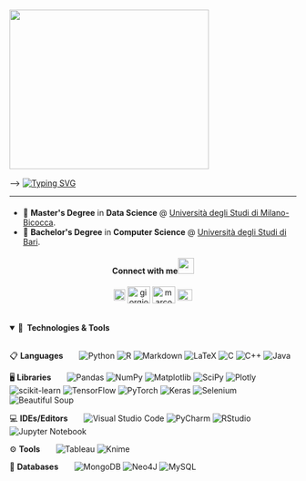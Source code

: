 ### <img src="https://miro.medium.com/v2/resize:fit:1400/format:webp/1*ei_Ce5ZqUHkhF9N1oku3Hg.gif" width="350px" height="280px" />

--> 
[![Typing SVG](https://readme-typing-svg.demolab.com?font=Cabin&weight=500&size=30&duration=4995&pause=980&color=101010&center=true&multiline=true&random=false&width=435&lines=Marco+Sallustio;MSc+Data+Science+%7C+BSc+Computer+Science)](https://git.io/typing-svg)
<br clear="left"/>

---

<!-- ## Hello, folks! <img src="https://raw.githubusercontent.com/MartinHeinz/MartinHeinz/master/wave.gif" width="30px" height="30px" /> -->

<div align="left" style="margin-top:20px;">

* 📖 **Master's Degree** in **Data Science** @ [Università degli Studi di Milano-Bicocca](https://www.unimib.it/graduate/data-science).
* 📖 **Bachelor's Degree** in **Computer Science** @ [Università degli Studi di Bari](https://www.uniba.it/it/corsi/informatica/corso-di-laurea-in-informatica).
</div>
    
<h4 align="center">Connect with me<img src="https://github.com/TheDudeThatCode/TheDudeThatCode/blob/master/Assets/Handshake.gif" height="28px"></h4>
<div align="center">
<a href="https://www.linkedin.com/in/marco-sallustio-b9383b227/" target="blank"><img align="center" src="https://raw.githubusercontent.com/rahuldkjain/github-profile-readme-generator/master/src/images/icons/Social/linked-in-alt.svg" alt="giorgiocarbone" height="20" width="20,7" /></a> 
<a href="mailto:m.sallustio@campus.unimib.it" target="blank"><img align="center" src="https://github.com/TheDudeThatCode/TheDudeThatCode/blob/master/Assets/Gmail.svg" alt="giorgiocarbone" height="30" width="40" /></a>
<a href="https://github.com/marcosallustio" target="blank"><img align="center" src="https://raw.githubusercontent.com/rahuldkjain/github-profile-readme-generator/master/src/images/icons/Social/github.svg" alt="marcosallustio" height="30" width="40" /></a>
<a href="https://www.kaggle.com/datasets/salvatorerastelli/spotify-and-youtube" target="blank"><img align="center" src="https://raw.githubusercontent.com/rahuldkjain/github-profile-readme-generator/master/src/images/icons/Social/kaggle.svg" alt="marcosallustio" height="20" width="26,7" /></a>
</div>

<br/> 

</details> 

</br>

<details open>  
<summary><b>🔧&nbsp;&nbsp;Technologies & Tools</b></summary> 
  
</br>

<!-- ![](https://img.shields.io/badge/Lib-Pandas-informational?style=flat&logo=pandas&logoColor=white&color=2bbc8a) -->
<!-- ![](https://img.shields.io/badge/Code-Python-informational?style=flat&logo=python&logoColor=white&color=2bbc8a) -->
<!-- ![](https://img.shields.io/badge/Code-R-informational?style=flat&logo=R&logoColor=white&color=2bbc8a) -->
<!-- ![](https://img.shields.io/badge/Code-HTML5-informational?style=flat&logo=HTML5&logoColor=white&color=2bbc8a) -->
<!-- ![](https://img.shields.io/badge/Shell-Bash-informational?style=flat&logo=gnu-bash&logoColor=white&color=2bbc8a) -->
<!-- ##### 📋 Languages -->
<!-- usa style=flat per ingrandire -->
📋 **Languages**  ![Python](https://img.shields.io/badge/Python-3670A0?style=flat&logo=python&logoColor=ffdd54)
![R](https://img.shields.io/badge/R-%23276DC3.svg?style=flat&logo=r&logoColor=white)
![Markdown](https://img.shields.io/badge/Markdown-%23000000.svg?style=flat&logo=markdown&logoColor=white)
![LaTeX](https://img.shields.io/badge/LaTeX-%23008080.svg?style=flat&logo=latex&logoColor=white)
![C](https://img.shields.io/badge/c-%2300599C.svg?style=flat&logo=c&logoColor=white)
![C++](https://img.shields.io/badge/c++-%2300599C.svg?style=flat&logo=c%2B%2B&logoColor=white)
![Java](https://img.shields.io/badge/java-%23ED8B00.svg?style=flat&logo=openjdk&logoColor=white)
<!-- ##### 🖥️ Libraries -->
<!-- ![](https://img.shields.io/badge/Lib-Pandas-informational?style=flat&logo=pandas&logoColor=white&color=2bbc8a) -->
<!-- ![](https://img.shields.io/badge/pandas-%23150458.svg?style=flat&logo=pandas&logoColor=white) -->
<!-- ![](https://img.shields.io/badge/Lib-NumPy-informational?style=flat&logo=NumPy&logoColor=white&color=2bbc8a) -->
<!-- ![](https://img.shields.io/badge/Lib-Matplotlib-informational?style=flat&logo=Matplotlib&logoColor=white&color=2bbc8a) -->
<!-- ![](https://img.shields.io/badge/Lib-scikit_learn-informational?style=flat&logo=scikit-learn&logoColor=white&color=2bbc8a) -->
<!-- ![](https://img.shields.io/badge/Lib-Keras-informational?style=flat&logo=keras&logoColor=white&color=2bbc8a) -->
<!-- ![](https://img.shields.io/badge/Lib-Beautiful_Soup-informational?style=flat&logo=beautifulsoup&logoColor=white&color=2bbc8a) -->
<!-- ![](https://img.shields.io/badge/Lib-Selenium-informational?style=flat&logo=selenium&logoColor=white&color=2bbc8a) -->
🖥️ **Libraries**  ![Pandas](https://img.shields.io/badge/Pandas-%23150458.svg?style=flat&logo=pandas&logoColor=white)
![NumPy](https://img.shields.io/badge/NumPy-%23013243.svg?style=flat&logo=numpy&logoColor=white)
![Matplotlib](https://img.shields.io/badge/Matplotlib-%23ffffff.svg?style=flat&logo=Matplotlib&logoColor=black)
![SciPy](https://img.shields.io/badge/SciPy-%230C55A5.svg?style=flat&logo=scipy&logoColor=%white)
![Plotly](https://img.shields.io/badge/Plotly-%233F4F75.svg?style=flat&logo=plotly&logoColor=white)
![scikit-learn](https://img.shields.io/badge/scikit--learn-%23F7931E.svg?style=flat&logo=scikit-learn&logoColor=white)
![TensorFlow](https://img.shields.io/badge/TensorFlow-%23FF6F00.svg?style=fflat&logo=TensorFlow&logoColor=white)
![PyTorch](https://img.shields.io/badge/PyTorch-%23EE4C2C.svg?style=flat&logo=PyTorch&logoColor=white)
![Keras](https://img.shields.io/badge/Keras-%23D00000.svg?style=flat&logo=Keras&logoColor=white)
![Selenium](https://img.shields.io/badge/-selenium-%43B02A?style=flat&logo=selenium&logoColor=white)
![Beautiful Soup](https://img.shields.io/badge/Beautiful_Soup-informational?style=flat&logo=beautifulsoup&logoColor=white&color=2bbc8a)
<!-- ##### 💻 IDEs/Editors -->
<!-- ![](https://img.shields.io/badge/Editor-VS_Code-informational?style=flat&logo=visual-studio-code&logoColor=white&color=2bbc8a) -->
<!-- ![](https://img.shields.io/badge/Editor-RStudio-informational?style=flat&logo=rstudio&logoColor=white&color=2bbc8a) -->
<!-- ![](https://img.shields.io/badge/Notebook-Jupyter-informational?style=flat&logo=jupyter&logoColor=white&color=2bbc8a) -->
💻 **IDEs/Editors**  ![Visual Studio Code](https://img.shields.io/badge/Visual%20Studio%20Code-0078d7.svg?style=flat&logo=visual-studio-code&logoColor=white)
![PyCharm](https://img.shields.io/badge/PyCharm-143?style=flat&logo=pycharm&logoColor=black&color=black&labelColor=green)
![RStudio](https://img.shields.io/badge/RStudio-4285F4?style=flat&logo=rstudio&logoColor=white)
![Jupyter Notebook](https://img.shields.io/badge/Jupyter_Notebook-%23FA0F00.svg?style=flat&logo=jupyter&logoColor=white)
<!-- ##### ⚙️ Tools -->
<!-- ![](https://img.shields.io/badge/Tools-KNIME-informational?style=flat&color=2bbc8a) --> 
<!-- ![](https://img.shields.io/badge/Tools-Tableau-informational?style=flat&logo=tableau&logoColor=white&color=2bbc8a) -->
⚙️ **Tools**  ![Tableau](https://img.shields.io/badge/Tableau-E97627?style=flat&logo=tableau&logoColor=white)
![Knime](https://img.shields.io/badge/KNIME-informational?style=flat&color=FFFF00)
<!-- ##### 🕓 Version Control -->
💾 **Databases**  ![MongoDB](https://img.shields.io/badge/MongoDB-%234ea94b.svg?style=flat&logo=mongodb&logoColor=white)
![Neo4J](https://img.shields.io/badge/Neo4j-008CC1?style=flat&logo=neo4j&logoColor=white)
![MySQL](https://img.shields.io/badge/MySQL-%2300f.svg?style=flat&logo=mysql&logoColor=white)


</details>

</br>

  
<!-- Resources --> 
<!-- Icons: https://simpleicons.org/ -->
<!-- GitHub Stats: https://github.com/anuraghazra/github-readme-stats -->
<!-- Emojis: https://emojipedia.org/emoji/ -->
<!-- HTML Emojis: https://www.fileformat.info/index.htm -->
<!-- Shields: https://shields.io/ -->
<!-- Awesome GitHub Profile README: https://github.com/abhisheknaiidu/awesome-github-profile-readme -->
